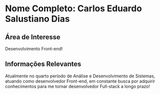 # Nome Completo: Carlos Eduardo Salustiano Dias

## Área de Interesse
Desenvolvimento Front-end!

## Informações Relevantes
Atualmente no quarto período de Análise e Desenvolvimento de Sistemas, atuando como desenvolvedor Front-end, em constante busca por adquirir conhecimentos para me tornar desenvolvedor Full-stack a longo prazo!